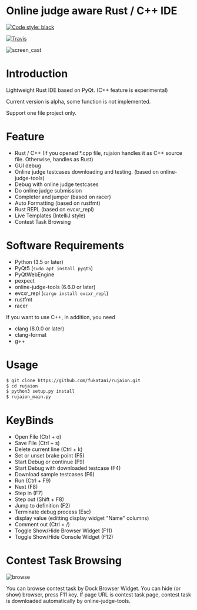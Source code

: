 Online judge aware Rust / C++ IDE
==============================
<a href="https://github.com/ambv/black"><img alt="Code style: black" src="https://img.shields.io/badge/code%20style-black-000000.svg"></a>
</p>

[![Travis](https://img.shields.io/travis/fukatani/rujaion.svg)](https://travis-ci.org/fukatani/rujaion)

![screen_cast](https://github.com/fukatani/rust-gui-debugger/blob/master/doc/rujaion.gif)

Introduction
==============================
Lightweight Rust IDE based on PyQt. (C++ feature is experimental)

Current version is alpha, some function is not implemented. 

Support one file project only.

Feature
==============================
* Rust / C++ (If you opened *.cpp file, rujaion handles it as C++ source file. Otherwise, handles as Rust) 
* GUI debug
* Online judge testcases downloading and testing. (based on online-judge-tools)
* Debug with online judge testcases
* Do online judge submission
* Completer and jumper (based on racer) 
* Auto Formatting (based on rustfmt)
* Rust REPL (based on evcxr_repl)
* Live Templates (IntelliJ style)
* Contest Task Browsing

Software Requirements
==============================
* Python (3.5 or later)
* PyQt5 (`sudo apt install pyqt5`)
* PyQtWebEngine
* pexpect 
* online-judge-tools (6.6.0 or later)
* evcxr_repl (`cargo install evcxr_repl`)
* rustfmt
* racer

If you want to use C++, in addition, you need
* clang (8.0.0 or later)
* clang-format
* g++

Usage
==============================

```bash
$ git clone https://github.com/fukatani/rujaion.git
$ cd rujaion
$ python3 setup.py install
$ rujaion_main.py
```

KeyBinds
==============================
- Open File (Ctrl + o)
- Save File (Ctrl + s)
- Delete current line (Ctrl + k)
- Set or unset brake point (F5)
- Start Debug or continue (F9)
- Start Debug with downloaded testcase (F4)
- Download sample testcases (F6)
- Run (Ctrl + F9)
- Next (F8)
- Step in (F7)
- Step out (Shift + F8)
- Jump to definition (F2)
- Terminate debug process (Esc)
- display value (editting display widget "Name" columns)
- Comment out (Ctrl + /)
- Toggle Show/Hide Browser Widget (F11)
- Toggle Show/Hide Console Widget (F12)

Contest Task Browsing
==============================
![browse](https://github.com/fukatani/rust-gui-debugger/blob/master/doc/browse.png)

You can browse contest task by Dock Browser Widget.
You can hide (or show) browser, press F11 key.
If page URL is contest task page, contest task is downloaded automatically by online-judge-tools.
